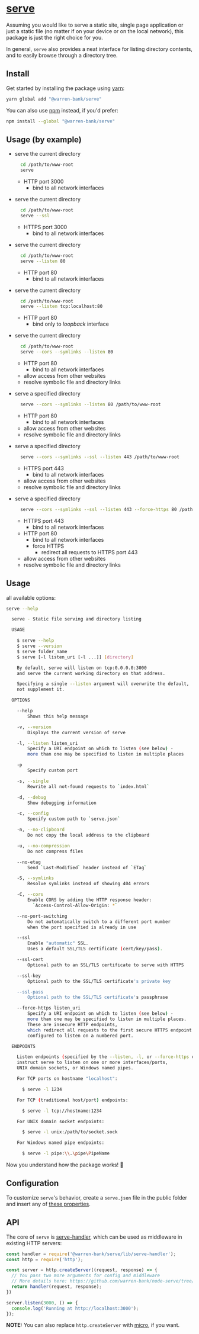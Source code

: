 # [serve](https://github.com/warren-bank/node-serve/tree/master/lib/serve)

Assuming you would like to serve a static site, single page application or just a static file (no matter if on your device or on the local network), this package is just the right choice for you.

In general, `serve` also provides a neat interface for listing directory contents, and to easily browse through a directory tree.

## Install

Get started by installing the package using [yarn](https://yarnpkg.com/):

```sh
yarn global add "@warren-bank/serve"
```

You can also use [npm](https://www.npmjs.com/) instead, if you'd prefer:

```sh
npm install --global "@warren-bank/serve"
```

## Usage (by example)

* serve the current directory
  ```bash
    cd /path/to/www-root
    serve
  ```
  - HTTP port 3000
    * bind to all network interfaces

* serve the current directory
  ```bash
    cd /path/to/www-root
    serve --ssl
  ```
  - HTTPS port 3000
    * bind to all network interfaces

* serve the current directory
  ```bash
    cd /path/to/www-root
    serve --listen 80
  ```
  - HTTP port 80
    * bind to all network interfaces

* serve the current directory
  ```bash
    cd /path/to/www-root
    serve --listen tcp:localhost:80
  ```
  - HTTP port 80
    * bind only to _loopback_ interface

* serve the current directory
  ```bash
    cd /path/to/www-root
    serve --cors --symlinks --listen 80
  ```
  - HTTP port 80
    * bind to all network interfaces
  - allow access from other websites
  - resolve symbolic file and directory links

* serve a specified directory
  ```bash
    serve --cors --symlinks --listen 80 /path/to/www-root
  ```
  - HTTP port 80
    * bind to all network interfaces
  - allow access from other websites
  - resolve symbolic file and directory links

* serve a specified directory
  ```bash
    serve --cors --symlinks --ssl --listen 443 /path/to/www-root
  ```
  - HTTPS port 443
    * bind to all network interfaces
  - allow access from other websites
  - resolve symbolic file and directory links

* serve a specified directory
  ```bash
    serve --cors --symlinks --ssl --listen 443 --force-https 80 /path/to/www-root
  ```
  - HTTPS port 443
    * bind to all network interfaces
  - HTTP port 80
    * bind to all network interfaces
    * force HTTPS
      - redirect all requests to HTTPS port 443
  - allow access from other websites
  - resolve symbolic file and directory links

## Usage

all available options:

```bash
serve --help

  serve - Static file serving and directory listing

  USAGE

    $ serve --help
    $ serve --version
    $ serve folder_name
    $ serve [-l listen_uri [-l ...]] [directory]

    By default, serve will listen on tcp:0.0.0.0:3000
    and serve the current working directory on that address.

    Specifying a single --listen argument will overwrite the default,
    not supplement it.

  OPTIONS

    --help
        Shows this help message

    -v, --version
        Displays the current version of serve

    -l, --listen listen_uri
        Specify a URI endpoint on which to listen (see below) -
        more than one may be specified to listen in multiple places

    -p
        Specify custom port

    -s, --single
        Rewrite all not-found requests to `index.html`

    -d, --debug
        Show debugging information

    -c, --config
        Specify custom path to `serve.json`

    -n, --no-clipboard
        Do not copy the local address to the clipboard

    -u, --no-compression
        Do not compress files

    --no-etag
        Send `Last-Modified` header instead of `ETag`

    -S, --symlinks
        Resolve symlinks instead of showing 404 errors

    -C, --cors
        Enable CORS by adding the HTTP response header:
          `Access-Control-Allow-Origin: *`

    --no-port-switching
        Do not automatically switch to a different port number
        when the port specified is already in use

    --ssl
        Enable "automatic" SSL.
        Uses a default SSL/TLS certificate (cert/key/pass).

    --ssl-cert
        Optional path to an SSL/TLS certificate to serve with HTTPS

    --ssl-key
        Optional path to the SSL/TLS certificate's private key

    --ssl-pass
        Optional path to the SSL/TLS certificate's passphrase

    --force-https listen_uri
        Specify a URI endpoint on which to listen (see below) -
        more than one may be specified to listen in multiple places.
        These are insecure HTTP endpoints,
        which redirect all requests to the first secure HTTPS endpoint
        configured to listen on a numbered port.

  ENDPOINTS

    Listen endpoints (specified by the --listen, -l, or --force-https options above)
    instruct serve to listen on one or more interfaces/ports,
    UNIX domain sockets, or Windows named pipes.

    For TCP ports on hostname "localhost":

      $ serve -l 1234

    For TCP (traditional host/port) endpoints:

      $ serve -l tcp://hostname:1234

    For UNIX domain socket endpoints:

      $ serve -l unix:/path/to/socket.sock

    For Windows named pipe endpoints:

      $ serve -l pipe:\\.\pipe\PipeName
```

Now you understand how the package works! :tada:

## Configuration

To customize `serve`'s behavior, create a `serve.json` file in the public folder and insert any of [these properties](https://github.com/warren-bank/node-serve/tree/master/lib/serve-handler#options).

## API

The core of `serve` is [serve-handler](https://github.com/warren-bank/node-serve/tree/master/lib/serve-handler), which can be used as middleware in existing HTTP servers:

```js
const handler = require('@warren-bank/serve/lib/serve-handler');
const http = require('http');

const server = http.createServer((request, response) => {
  // You pass two more arguments for config and middleware
  // More details here: https://github.com/warren-bank/node-serve/tree/master/lib/serve-handler#options
  return handler(request, response);
})

server.listen(3000, () => {
  console.log('Running at http://localhost:3000');
});
```

**NOTE:** You can also replace `http.createServer` with [micro](https://github.com/vercel/micro), if you want.
